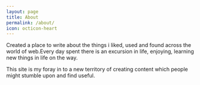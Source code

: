 ```yaml
---
layout: page
title: About
permalink: /about/
icon: octicon-heart
---
```


Created a place to write about the things i liked, used and found across the world of web.Every day spent there is an excursion in life, enjoying, learning new things in life on the way.

This site is my foray in to a new territory of creating content which people might stumble upon and find useful.